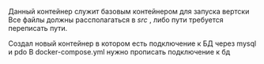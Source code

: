 Данный контейнер служит базовым контейнером для запуска вертски
Все файлы должны рассполагаться в _src_ , либо пути требуется переписать пути.

Создал новый контейнер в котором есть подключение к БД через mysql и pdo
В docker-compose.yml нужно прописать подключение к бд
